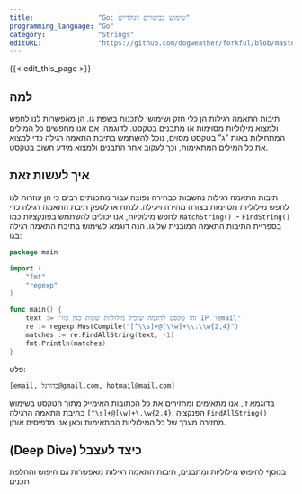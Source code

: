 ```yaml
---
title:                "Go: שימוש בביטויים רגולריים"
programming_language: "Go"
category:             "Strings"
editURL:              "https://github.com/dogweather/forkful/blob/master/content/he/go/using-regular-expressions.md"
---
```


{{< edit_this_page >}}

## למה
תיבות התאמה רגילות הן כלי חזק ושימושי לתכנות בשפת גו. הן מאפשרות לנו לחפש ולמצוא מילוליות מסוימות או מתבנים בטקסט. לדוגמה, אם אנו מחפשים כל המילים המתחילות באות "ג" בטקסט מסוים, נוכל להשתמש בתיבת התאמה רגילה כדי למצוא את כל המילים המתאימות, וכך לעקוב אחר התבנים ולמצוא מידע חשוב בטקסט.

## איך לעשות זאת
תיבות התאמה רגילות נחשבות כבחירה נפוצה עבור מתכנתים רבים כי הן עוזרות לנו לחפש מילוליות מסוימות בצורה מהירה ויעילה. לנתח או לספק תיבת התאמה רגילה כדי לחפש מילוליות, אנו יכולים להשתמש בפונקציות כמו `MatchString()` ו- `FindString()` בספריית התיבות התאמה המובנית של גו. הנה דוגמא לשימוש בתיבת התאמה רגילה בגו:

```Go
package main

import (
    "fmt"
    "regexp"
)

func main() {
    text := "זהו טקסט לדוגמה שיכיל מילוליות שונות כגון כוו IP ו־email"
    re := regexp.MustCompile("[^\\s]+@[\\w]+\\.\\w{2,4}")
    matches := re.FindAllString(text, -1)
    fmt.Println(matches)
}
```

פלט:

```
[email, כדורגל@gmail.com, hotmail@mail.com]
```

בדוגמא זו, אנו מתאימים ומחזירים את כל הכתובות האימייל מתוך הטקסט בשימוש בתיבת התאמה הרגילה `[^\s]+@[\w]+\.\w{2,4}`. הפנקציה `FindAllString()` מחזירה מערך של כל המילוליות המתאימות וכאן אנו מדפיסים אותן.

## כיצד לעצבל ‫(Deep Dive)
בנוסף לחיפוש מילוליות ומתבנים, תיבות התאמה רגילות מאפשרות גם חיפוש והחלפת תכנים